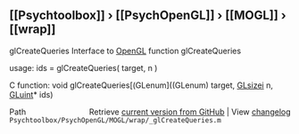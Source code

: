 ## [[Psychtoolbox]] &#8250; [[PsychOpenGL]] &#8250; [[MOGL]] &#8250; [[wrap]]

glCreateQueries  Interface to [OpenGL](OpenGL) function glCreateQueries  
  
usage:  ids = glCreateQueries( target, n )  
  
C function:  void glCreateQueries[(GLenum]((GLenum) target, [GLsizei](GLsizei) n, [GLuint](GLuint)\* ids)  




<div class="code_header" style="text-align:right;">
  <span style="float:left;">Path&nbsp;&nbsp;</span> <span class="counter">Retrieve <a href=
  "https://raw.github.com/Psychtoolbox-3/Psychtoolbox-3/beta/Psychtoolbox/PsychOpenGL/MOGL/wrap/_glCreateQueries.m">current version from GitHub</a> | View <a href=
  "https://github.com/Psychtoolbox-3/Psychtoolbox-3/commits/beta/Psychtoolbox/PsychOpenGL/MOGL/wrap/_glCreateQueries.m">changelog</a></span>
</div>
<div class="code">
  <code>Psychtoolbox/PsychOpenGL/MOGL/wrap/_glCreateQueries.m</code>
</div>

